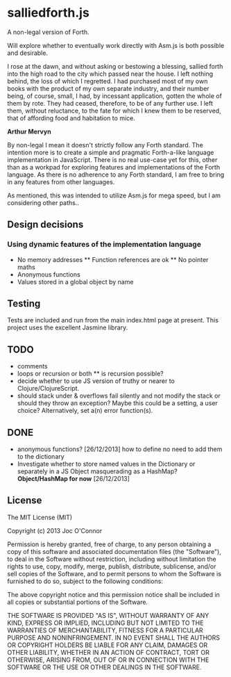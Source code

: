# salliedforth.js

A non-legal version of Forth.

Will explore whether to eventually work directly with Asm.js is both possible and desirable.

I rose at the dawn, and without asking or bestowing a blessing, sallied forth into the high road to the city which passed near the house. I left nothing behind, the loss of which I regretted. I had purchased most of my own books with the product of my own separate industry, and their number being, of course, small, I had, by incessant application, gotten the whole of them by rote. They had ceased, therefore, to be of any further use. I left them, without reluctance, to the fate for which I knew them to be reserved, that of affording food and habitation to mice.

__Arthur Mervyn__

By non-legal I mean it doesn't strictly follow any Forth standard. The intention more is to create a simple and pragmatic Forth-a-like language implementation in JavaScript. There is no real use-case yet for this, other than as a workpad for exploring features and implementations of the Forth language. As there is no adherence to any Forth standard, I am free to bring in any features from other languages.

As mentioned, this was intended to utilize Asm.js for mega speed, but I am considering other paths..

## Design decisions

### Using dynamic features of the implementation language

* No memory addresses
  ** Function references are ok
  ** No pointer maths
* Anonymous functions
* Values stored in a global object by name

## Testing

Tests are included and run from the main index.html page at present. This project uses the excellent Jasmine library.

## TODO

* comments
* loops or recursion or both
  ** is recursion possible?
* decide whether to use JS version of truthy or nearer to Clojure/ClojureScript.
* should stack under & overflows fail silently and not modify the stack or should they throw an exception?
  Maybe this could be a setting, a user choice?
  Alternatively, set a(n) error function(s).

## DONE
* anonymous functions? [26/12/2013]
  how to define
  no need to add them to the dictionary
* Investigate whether to store named values in the Dictionary or
separately in a JS Object masquerading as a HashMap?
  **Object/HashMap for now** [26/12/2013]

## License

The MIT License (MIT)

Copyright (c) 2013 Joc O'Connor

Permission is hereby granted, free of charge, to any person obtaining a copy of
this software and associated documentation files (the "Software"), to deal in
the Software without restriction, including without limitation the rights to
use, copy, modify, merge, publish, distribute, sublicense, and/or sell copies of
the Software, and to permit persons to whom the Software is furnished to do so,
subject to the following conditions:

The above copyright notice and this permission notice shall be included in all
copies or substantial portions of the Software.

THE SOFTWARE IS PROVIDED "AS IS", WITHOUT WARRANTY OF ANY KIND, EXPRESS OR
IMPLIED, INCLUDING BUT NOT LIMITED TO THE WARRANTIES OF MERCHANTABILITY, FITNESS
FOR A PARTICULAR PURPOSE AND NONINFRINGEMENT. IN NO EVENT SHALL THE AUTHORS OR
COPYRIGHT HOLDERS BE LIABLE FOR ANY CLAIM, DAMAGES OR OTHER LIABILITY, WHETHER
IN AN ACTION OF CONTRACT, TORT OR OTHERWISE, ARISING FROM, OUT OF OR IN
CONNECTION WITH THE SOFTWARE OR THE USE OR OTHER DEALINGS IN THE SOFTWARE.